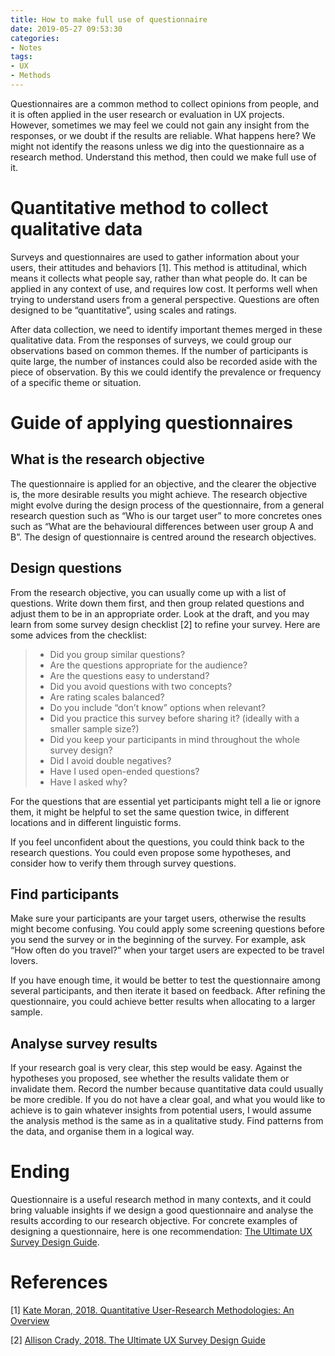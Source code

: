 ```yaml
---
title: How to make full use of questionnaire
date: 2019-05-27 09:53:30
categories:
- Notes
tags:
- UX
- Methods
---
```

Questionnaires are a common method to collect opinions from people, and it is often applied in the user research or evaluation in UX projects. However, sometimes we may feel we could not gain any insight from the responses, or we doubt if the results are reliable. What happens here? We might not identify the reasons unless we dig into the questionnaire as a research method. Understand this method, then could we make full use of it.

# Quantitative method to collect qualitative data
Surveys and questionnaires are used to gather information about your users, their attitudes and behaviors [1]. This method is attitudinal, which means it collects what people say, rather than what people do. It can be applied in any context of use, and requires low cost. It performs well when trying to understand users from a general perspective. Questions are often designed to be “quantitative”, using scales and ratings. 

After data collection, we need to identify important themes merged in these qualitative data. From the responses of surveys, we could group our observations based on common themes. If the number of participants is quite large, the number of instances could also be recorded aside with the piece of observation. By this we could identify the prevalence or frequency of a specific theme or situation.

# Guide of applying questionnaires

## What is the research objective

The questionnaire is applied for an objective, and the clearer the objective is, the more desirable results you might achieve. The research objective might evolve during the design process of the questionnaire, from a general research question such as “Who is our target user” to more concretes ones such as “What are the behavioural  differences between user group A and B”. The design of questionnaire is centred around the research objectives.

## Design questions

From the research objective, you can usually come up with a list of questions. Write down them first, and then group related questions and adjust them to be in an appropriate order. Look at the draft, and you may learn from some survey design checklist [2] to refine your survey. Here are some advices from the checklist:

> - Did you group similar questions?
> - Are the questions appropriate for the audience?
> - Are the questions easy to understand?
> - Did you avoid questions with two concepts?
> - Are rating scales balanced?
> - Do you include “don’t know” options when relevant?
> - Did you practice this survey before sharing it? (ideally with a smaller sample size?)
> - Did you keep your participants in mind throughout the whole survey design?
> - Did I avoid double negatives?
> - Have I used open-ended questions?
> - Have I asked why?

For the questions that are essential yet participants might tell a lie or ignore them, it might be helpful to set the same question twice, in different locations and in different linguistic forms.

If you feel unconfident about the questions, you could think back to the research questions. You could even propose some hypotheses, and consider how to verify them through survey questions. 

## Find participants

Make sure your participants are your target users, otherwise the results might become confusing. You could apply some screening questions before you send the survey or in the beginning of the survey. For example, ask “How often do you travel?” when your target users are expected to be travel lovers.

If you have enough time, it would be better to test the questionnaire among several participants, and then iterate it based on feedback. After refining the questionnaire, you could achieve better results when allocating to a larger sample.

## Analyse survey results

If your research goal is very clear, this step would be easy. Against the hypotheses you proposed, see whether the results validate them or invalidate them. Record the number because quantitative data could usually be more credible. If you do not have a clear goal, and what you would like to achieve is to gain whatever insights from potential users, I would assume the analysis method is the same as in a qualitative study. Find patterns from the data, and organise them in a logical way.

# Ending

Questionnaire is a useful research method in many contexts, and it could bring valuable insights if we design a good questionnaire and analyse the results according to our research objective. For concrete examples of designing a questionnaire, here is one recommendation: [The Ultimate UX Survey Design Guide](https://medium.com/@allisoncrady/designing-iterating-analyzing-user-surveys-for-product-impact-5771fc1cdd7a).

# References

[1] [Kate Moran, 2018. Quantitative User-Research Methodologies: An Overview](https://www.nngroup.com/articles/quantitative-user-research-methods/)

[2] [Allison Crady, 2018. The Ultimate UX Survey Design Guide](<https://medium.com/@allisoncrady/designing-iterating-analyzing-user-surveys-for-product-impact-5771fc1cdd7a>)

